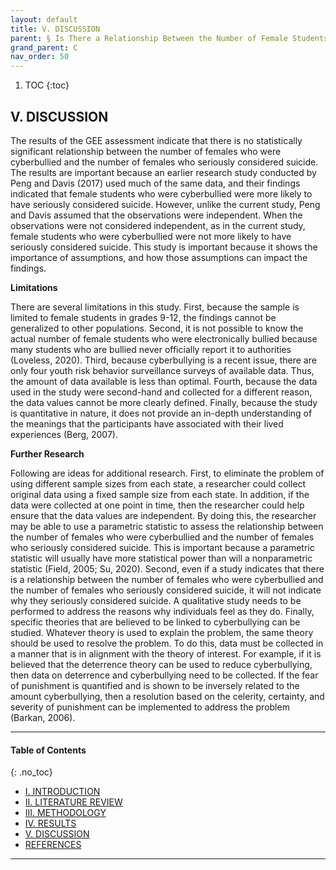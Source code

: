 ```yaml
---
layout: default
title: V. DISCUSSION 
parent: § Is There a Relationship Between the Number of Female Students Who Were Cyberbullied and the Number of Female Students Who Seriously Considered Attempting Suicide?  
grand_parent: C 
nav_order: 50 
---
```

<style>
.dont-break-out {
  /* These are technically the same, but use both */
  overflow-wrap: break-word;
  word-wrap: break-word;

     -ms-word-break: break-all;
  /* This is the dangerous one in WebKit, as it breaks things wherever */
  word-break: break-all;
  /* Instead use this non-standard one: */
  word-break: break-word;
}

.youtube-container {
    position: relative;
    width: 100%;
    height: 0;
    padding-bottom: 56.25%;
}
.youtube-video {
    position: absolute;
    top: 0;
    left: 0;
    width: 100%;
    height: 100%;
}

</style>

<div class="dont-break-out" markdown="1">

1. TOC
{:toc}

## V. DISCUSSION
The results of the GEE assessment indicate that there is no statistically significant relationship between the number of females who were cyberbullied and the number of females who seriously considered suicide. The results are important because an earlier research study conducted by Peng and Davis (2017) used much of the same data, and their findings indicated that female students who were cyberbullied were more likely to have seriously considered suicide. However, unlike the current study, Peng and Davis assumed that the observations were independent. When the observations were not considered independent, as in the current study, female students who were cyberbullied were not more likely to have seriously considered suicide. This study is important because it shows the importance of assumptions, and how those assumptions can impact the findings.

**Limitations**

There are several limitations in this study. First, because the sample is limited to female students in grades 9-12, the findings cannot be generalized to other populations. Second, it is not possible to know the actual number of female students who were electronically bullied because many students who are bullied never officially report it to authorities (Loveless, 2020). Third, because cyberbullying is a recent issue, there are only four youth risk behavior surveillance surveys of available data. Thus, the amount of data available is less than optimal. Fourth, because the data used in the study were second-hand and collected for a different reason, the data values cannot be more clearly defined. Finally, because the study is quantitative in nature, it does not provide an in-depth understanding of the meanings that the participants have associated with their lived experiences (Berg, 2007). 

**Further Research**

Following are ideas for additional research. First, to eliminate the problem of using different sample sizes from each state, a researcher could collect original data using a fixed sample size from each state. In addition, if the data were collected at one point in time, then the researcher could help ensure that the data values are independent. By doing this, the researcher may be able to use a parametric statistic to assess the relationship between the number of females who were cyberbullied and the number of females who seriously considered suicide. This is important because a parametric statistic will usually have more statistical power than will a nonparametric statistic (Field, 2005; Su, 2020). Second, even if a study indicates that there is a relationship between the number of females who were cyberbullied and the number of females who seriously considered suicide, it will not indicate why they seriously considered suicide. A qualitative study needs to be performed to address the reasons why individuals feel as they do. Finally, specific theories that are believed to be linked to cyberbullying can be studied. Whatever theory is used to explain the problem, the same theory should be used to resolve the problem. To do this, data must be collected in a manner that is in alignment with the theory of interest. For example, if it is believed that the deterrence theory can be used to reduce cyberbullying, then data on deterrence and cyberbullying need to be collected. If the fear of punishment is quantified and is shown to be inversely related to the amount cyberbullying, then a resolution based on the celerity, certainty, and severity of punishment can be implemented to address the problem (Barkan, 2006).

***

#### Table of Contents
{: .no_toc}

<ul><li> <a href="/docs/cyberbully/Is-There-a-Relationship-Between-the-Number-of-Female-Students-Who-Were-Cyberbullied-and-the-Number-of-Female-Students-Who-Seriously-Considered-Attempting-Suicide-1/">I. INTRODUCTION</a></li><li> <a href="/docs/cyberbully/Is-There-a-Relationship-Between-the-Number-of-Female-Students-Who-Were-Cyberbullied-and-the-Number-of-Female-Students-Who-Seriously-Considered-Attempting-Suicide-2/">II. LITERATURE REVIEW</a></li><li> <a href="/docs/cyberbully/Is-There-a-Relationship-Between-the-Number-of-Female-Students-Who-Were-Cyberbullied-and-the-Number-of-Female-Students-Who-Seriously-Considered-Attempting-Suicide-3/">III. METHODOLOGY</a></li><li> <a href="/docs/cyberbully/Is-There-a-Relationship-Between-the-Number-of-Female-Students-Who-Were-Cyberbullied-and-the-Number-of-Female-Students-Who-Seriously-Considered-Attempting-Suicide-4/">IV. RESULTS</a></li><li> <a href="/docs/cyberbully/Is-There-a-Relationship-Between-the-Number-of-Female-Students-Who-Were-Cyberbullied-and-the-Number-of-Female-Students-Who-Seriously-Considered-Attempting-Suicide-5/">V. DISCUSSION</a></li><li> <a href="/docs/cyberbully/Is-There-a-Relationship-Between-the-Number-of-Female-Students-Who-Were-Cyberbullied-and-the-Number-of-Female-Students-Who-Seriously-Considered-Attempting-Suicide-6/">REFERENCES</a></li></ul>

***

</div>
